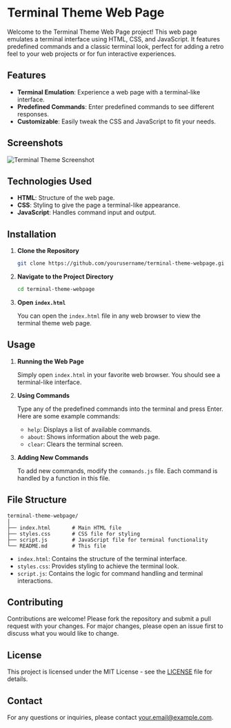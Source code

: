 # Terminal Theme Web Page

Welcome to the Terminal Theme Web Page project! This web page emulates a terminal interface using HTML, CSS, and JavaScript. It features predefined commands and a classic terminal look, perfect for adding a retro feel to your web projects or for fun interactive experiences.

## Features

- **Terminal Emulation**: Experience a web page with a terminal-like interface.
- **Predefined Commands**: Enter predefined commands to see different responses.
- **Customizable**: Easily tweak the CSS and JavaScript to fit your needs.

## Screenshots

![Terminal Theme Screenshot](screenshot.png)

## Technologies Used

- **HTML**: Structure of the web page.
- **CSS**: Styling to give the page a terminal-like appearance.
- **JavaScript**: Handles command input and output.

## Installation

1. **Clone the Repository**

   ```bash
   git clone https://github.com/yourusername/terminal-theme-webpage.git
   ```

2. **Navigate to the Project Directory**

   ```bash
   cd terminal-theme-webpage
   ```

3. **Open `index.html`**

   You can open the `index.html` file in any web browser to view the terminal theme web page.

## Usage

1. **Running the Web Page**

   Simply open `index.html` in your favorite web browser. You should see a terminal-like interface.

2. **Using Commands**

   Type any of the predefined commands into the terminal and press Enter. Here are some example commands:

   - `help`: Displays a list of available commands.
   - `about`: Shows information about the web page.
   - `clear`: Clears the terminal screen.

3. **Adding New Commands**

   To add new commands, modify the `commands.js` file. Each command is handled by a function in this file.

## File Structure

```
terminal-theme-webpage/
│
├── index.html       # Main HTML file
├── styles.css       # CSS file for styling
├── script.js        # JavaScript file for terminal functionality
└── README.md        # This file
```

- `index.html`: Contains the structure of the terminal interface.
- `styles.css`: Provides styling to achieve the terminal look.
- `script.js`: Contains the logic for command handling and terminal interactions.

## Contributing

Contributions are welcome! Please fork the repository and submit a pull request with your changes. For major changes, please open an issue first to discuss what you would like to change.

## License

This project is licensed under the MIT License - see the [LICENSE](LICENSE) file for details.

## Contact

For any questions or inquiries, please contact [your.email@example.com](mailto:your.email@example.com).